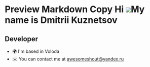 Preview
Markdown
Copy
Hi ![](https://user-images.githubusercontent.com/18350557/176309783-0785949b-9127-417c-8b55-ab5a4333674e.gif)My name is Dmitrii Kuznetsov
=========================================================================================================================================

Developer
---------

* 🌍  I'm based in Voloda
* ✉️  You can contact me at [awesomeshout@yandex.ru](mailto:awesomeshout@yandex.ru)
